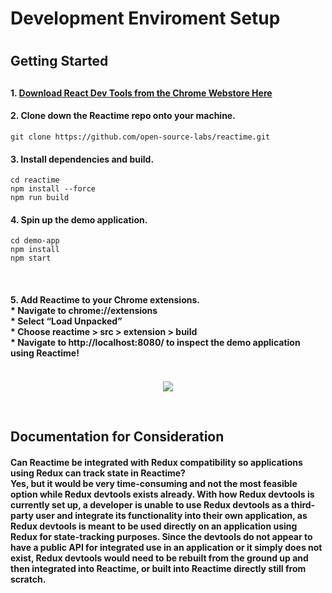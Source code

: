<div>
<h1>
Development Enviroment Setup
<h1>

<h2>
Getting Started 
<h2>

<h4>1. <a href=https://chrome.google.com/webstore/detail/react-developer-tools/fmkadmapgofadopljbjfkapdkoienihi?hl=en>
Download React Dev Tools from the Chrome Webstore Here
</a></h4>

<h4>2. Clone down the Reactime repo onto your machine.</h4>

```
git clone https://github.com/open-source-labs/reactime.git
```

<h4> 3. Install dependencies and build.</h4>

```
cd reactime
npm install --force
npm run build
```

<h4> 4. Spin up the demo application. </h4>

```
cd demo-app
npm install
npm start
```

<br>

<h4>
5. Add Reactime to your Chrome extensions.
<br>
*  Navigate to chrome://extensions
<br>
* Select “Load Unpacked”
<br>
* Choose reactime > src > extension > build
<br>
* Navigate to http://localhost:8080/ to inspect the demo application using Reactime!
<br>
<br>
<h4>
<p align="center">
<img src="./assets/reactime-dev-setup.gif" />
</p>
<br>
<h2>Documentation for Consideration</h2>
<h4>Can Reactime be integrated with Redux compatibility so applications using Redux can track state in Reactime?
<br>
Yes, but it would be very time-consuming and not the most feasible option while Redux devtools exists already. With how Redux devtools is currently set up, a developer is unable to use Redux devtools as a third-party user and integrate its functionality into their own application, as Redux devtools is meant to be used directly on an application using Redux for state-tracking purposes. Since the devtools do not appear to have a public API for integrated use in an application or it simply does not exist, Redux devtools would need to be rebuilt from the ground up and then integrated into Reactime, or built into Reactime directly still from scratch.
